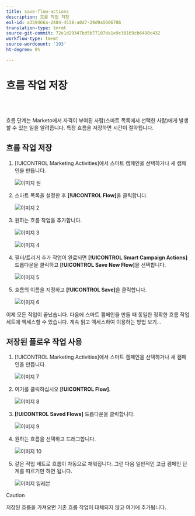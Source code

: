 ```yaml
---
title: save-flow-actions
description: 흐름 작업 저장
exl-id: a359466a-2484-4538-a0d7-29d9a5606786
translation-type: tm+mt
source-git-commit: 72e1d29347bd5b77107da1e9c30169cb6490c432
workflow-type: tm+mt
source-wordcount: '193'
ht-degree: 0%

---
```


# 흐름 작업 저장

<br> 

흐름 단계는 Marketo에서 자격이 부여된 사람(스마트 목록에서 선택한 사람)에게 발생할 수 있는 일을 알려줍니다. 특정 흐름을 저장하면 시간이 절약됩니다.

## 흐름 작업 저장

1. [!UICONTROL Marketing Activities]에서 스마트 캠페인을 선택하거나 새 캠페인을 만듭니다.

   ![이미지 원](/help/sky/assets/smart-lists-and-static-lists/save-flow-actions/save-flow-actions-1.png)

1. 스마트 목록을 설정한 후 **[!UICONTROL Flow]**&#x200B;을 클릭합니다.

   ![이미지 2](/help/sky/assets/smart-lists-and-static-lists/save-flow-actions/save-flow-actions-2.png)

1. 원하는 흐름 작업을 추가합니다.

   ![이미지 3](/help/sky/assets/smart-lists-and-static-lists/save-flow-actions/save-flow-actions-3.png)

   ![이미지 4](/help/sky/assets/smart-lists-and-static-lists/save-flow-actions/save-flow-actions-4.png)

1. 필터/트리거 추가 작업이 완료되면 **[!UICONTROL Smart Campaign Actions]** 드롭다운을 클릭하고 **[!UICONTROL Save New Flow]**&#x200B;을 선택합니다.

   ![이미지 5](/help/sky/assets/smart-lists-and-static-lists/save-flow-actions/save-flow-actions-5.png)

1. 흐름의 이름을 지정하고 **[!UICONTROL Save]**&#x200B;을 클릭합니다.

   ![이미지 6](/help/sky/assets/smart-lists-and-static-lists/save-flow-actions/save-flow-actions-6.png)

이제 모든 작업이 끝났습니다. 다음에 스마트 캠페인을 만들 때 동일한 정확한 흐름 작업 세트에 액세스할 수 있습니다. 계속 읽고 액세스하여 이용하는 방법 보기...

## 저장된 플로우 작업 사용

1. [!UICONTROL Marketing Activities]에서 스마트 캠페인을 선택하거나 새 캠페인을 만듭니다.

   ![이미지 7](/help/sky/assets/smart-lists-and-static-lists/save-flow-actions/save-flow-actions-7.png)

1. 여기를 클릭하십시오 **[!UICONTROL Flow]**.

   ![이미지 8](/help/sky/assets/smart-lists-and-static-lists/save-flow-actions/save-flow-actions-8.png)

1. **[!UICONTROL Saved Flows]** 드롭다운을 클릭합니다.

   ![이미지 9](/help/sky/assets/smart-lists-and-static-lists/save-flow-actions/save-flow-actions-9.png)

1. 원하는 흐름을 선택하고 드래그합니다.

   ![이미지 10](/help/sky/assets/smart-lists-and-static-lists/save-flow-actions/save-flow-actions-10.png)

1. 같은 작업 세트로 흐름이 자동으로 채워집니다. 그런 다음 일반적인 고급 캠페인 단계를 따르기만 하면 됩니다.

   ![이미지 일레븐](/help/sky/assets/smart-lists-and-static-lists/save-flow-actions/save-flow-actions-11.png)

>[!CAUTION]
>
>저장된 흐름을 가져오면 기존 흐름 작업이 대체되지 않고 여기에 추가됩니다.
